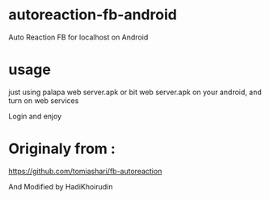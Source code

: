# autoreaction-fb-android
Auto Reaction FB for localhost on Android

# usage
just using palapa web server.apk or bit web server.apk on your android, and turn on web services

Login and enjoy

# Originaly from :
https://github.com/tomiashari/fb-autoreaction

And Modified by HadiKhoirudin
